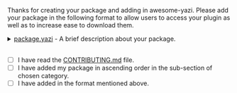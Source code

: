 Thanks for creating your package and adding in awesome-yazi.
Please add your package in the following format to allow users to access your plugin as well as to increase ease to download them.

<details>
<summary>
<a href="https://github.com/author_name/package.yazi">package.yazi</a> - A brief description about your package.
</summary>

```bash
# This contains downloading instruction, prefer `ya pack`, if not, git clone instruction will do.
ya pack -a author_name/package
```

</details>

<br>

- [ ] I have read the [CONTRIBUTING.md](https://github.com/AnirudhG07/awesome-yazi/blob/main/CONTRIBUTING.md) file.
- [ ] I have added my package in ascending order in the sub-section of chosen category.
- [ ] I have added in the format mentioned above.
